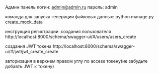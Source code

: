 Админ панель 
логин: admin@admin.ru
пароль: admin


команда для запуска генерации файковых данных:
python manage.py create_mock_data



инструкция регистрации:
создания пользователя
http://localhost:8000/schema/swagger-ui/#/users/users_create

создания JWT токена 
http://localhost:8000/schema/swagger-ui/#/jwt/jwt_create_create

авторизация в верхнем правом углу по access токену(не забудьте добавть JWT к токену)
